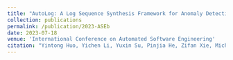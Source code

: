 ```yaml
---
title: "AutoLog: A Log Sequence Synthesis Framework for Anomaly Detection"
collection: publications
permalink: /publication/2023-ASEb
date: 2023-07-18
venue: 'International Conference on Automated Software Engineering'
citation: "Yintong Huo, Yichen Li, Yuxin Su, Pinjia He, Zifan Xie, Michael R. Lyu. <br><i>ASE'23: International Conference on Automated Software Engineering</i>"
---
```


